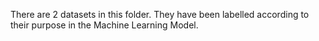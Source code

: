There are 2 datasets in this folder. They have been labelled according to their purpose in the Machine Learning Model.
